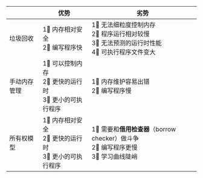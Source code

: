 |              | 优势                                                     | 劣势                                                         |
| ------------ | -------------------------------------------------------- | ------------------------------------------------------------ |
| 垃圾回收     | 1⃣️ 内存相对安全<br/>2⃣️ 编写程序快                          | 1⃣️ 无法细粒度控制内存<br/>2⃣️ 程序运行相对较慢<br/>3⃣️ 无法预测的运行时性能<br/>4⃣️ 可执行程序文件变大 |
| 手动内存管理 | 1⃣️ 可以控制内存<br/>2⃣️ 更快的运行时<br/>3⃣️ 更小的可执行程序 | 1⃣️ 内存维护容易出错<br/>2⃣️ 编写程序慢<br/>                     |
| 所有权模型   | 1⃣️ 内存相对安全<br/>2⃣️ 更快的运行时<br/>3⃣️ 更小的可执行程序 | 1⃣️ 需要和**借用检查器**（borrow checker）做斗争<br/>2⃣️ 编写程序更慢<br/>3⃣️ 学习曲线陡峭 |

